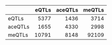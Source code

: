 |        | eQTLs| aceQTLs| meQTLs|
|:-------|-----:|-------:|------:|
|eQTLs   |  5377|    1436|   3714|
|aceQTLs |  1655|    4330|   2998|
|meQTLs  | 10791|    8148|  92109|
